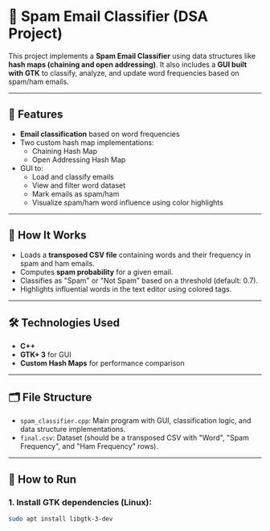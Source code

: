 # 📧 Spam Email Classifier (DSA Project)

This project implements a **Spam Email Classifier** using data structures like **hash maps (chaining and open addressing)**. It also includes a **GUI built with GTK** to classify, analyze, and update word frequencies based on spam/ham emails.

---

## 🔧 Features
- **Email classification** based on word frequencies
- Two custom hash map implementations:
  - Chaining Hash Map
  - Open Addressing Hash Map
- GUI to:
  - Load and classify emails
  - View and filter word dataset
  - Mark emails as spam/ham
  - Visualize spam/ham word influence using color highlights

---

## 🧠 How It Works
- Loads a **transposed CSV file** containing words and their frequency in spam and ham emails.
- Computes **spam probability** for a given email.
- Classifies as "Spam" or "Not Spam" based on a threshold (default: 0.7).
- Highlights influential words in the text editor using colored tags.

---

## 🛠️ Technologies Used
- **C++**
- **GTK+ 3** for GUI
- **Custom Hash Maps** for performance comparison

---

## 🗂️ File Structure
- `spam_classifier.cpp`: Main program with GUI, classification logic, and data structure implementations.
- `final.csv`: Dataset (should be a transposed CSV with "Word", "Spam Frequency", and "Ham Frequency" rows).

---

## 🚀 How to Run

### 1. Install GTK dependencies (Linux):
```bash
sudo apt install libgtk-3-dev

